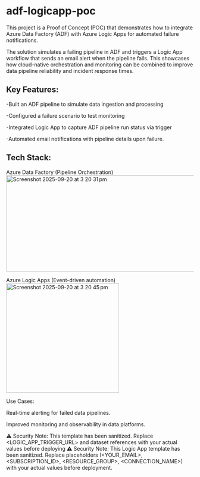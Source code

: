 # adf-logicapp-poc
This project is a Proof of Concept (POC) that demonstrates how to integrate Azure Data Factory (ADF) with Azure Logic Apps for automated failure notifications.

The solution simulates a failing pipeline in ADF and triggers a Logic App workflow that sends an email alert when the pipeline fails. This showcases how cloud-native orchestration and monitoring can be combined to improve data pipeline reliability and incident response times.

## Key Features:

  -Built an ADF pipeline to simulate data ingestion and processing
  
  -Configured a failure scenario to test monitoring
  
  -Integrated Logic App to capture ADF pipeline run status via trigger
  
  -Automated email notifications with pipeline details upon failure.


## Tech Stack:

Azure Data Factory (Pipeline Orchestration)\
<img width="729" height="258" alt="Screenshot 2025-09-20 at 3 20 31 pm" src="https://github.com/user-attachments/assets/db776919-eb01-48e9-a300-370d7e629193" />


Azure Logic Apps (Event-driven automation)
<img width="303" height="293" alt="Screenshot 2025-09-20 at 3 20 45 pm" src="https://github.com/user-attachments/assets/79c8d414-4b8b-4bb8-b0f9-f9070dda6b3e" />

Use Cases:

Real-time alerting for failed data pipelines.

Improved monitoring and observability in data platforms.

⚠️ Security Note: This template has been sanitized. Replace <LOGIC_APP_TRIGGER_URL> and dataset references with your actual values before deploying
⚠️ Security Note: This Logic App template has been sanitized. Replace placeholders (<YOUR_EMAIL>, <SUBSCRIPTION_ID>, <RESOURCE_GROUP>, <CONNECTION_NAME>) with your actual values before deployment.

